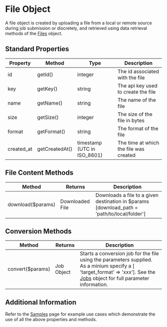 # File Object

A file object is created by uploading a file from a local or remote source during job submission or discretely, and retrieved using data retrieval methods of the [Files](files.md) object.

## Standard Properties

Property | Method | Type | Description
---------|--------|------|-------------
id | getId() | integer | The id associated with the file
key | getKey() | string | The api key used to create the file
name | getName() | string | The name of the file
size | getSize() | integer | The size of the file in bytes 
format | getFormat() | string | The format of the file 
created_at | getCreatedAt() | timestamp (UTC in ISO_8601) | The time at which the file was created

## File Content Methods

Method | Returns | Description
-------|---------|-------------
download($params) | Downloaded File | Downloads a file to a given destination in $params [download_path = 'path/to/local/folder']

## Conversion Methods

Method | Returns | Description
-------|---------|-------------
convert($params) | Job Object | Starts a conversion job for the file using the parameters supplied. As a minium specify a [ 'target_format' => 'xxx']. See the [Jobs](jobs.md) object for full parameter information.

## Additional Information

Refer to the [Samples](samples.md) page for example use cases which demonstrate the use of all the above properties and methods.